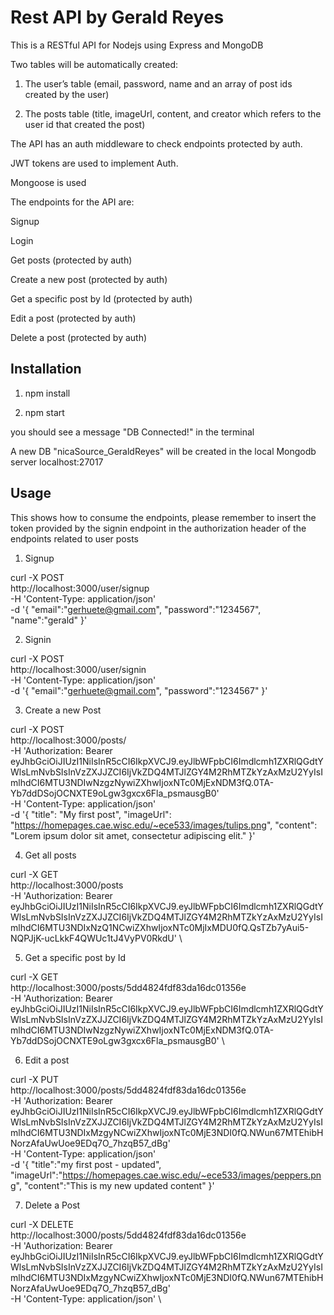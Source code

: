 # Rest API by Gerald Reyes

This is a RESTful API for Nodejs using Express and MongoDB
 

Two tables will be automatically created:

1) The user’s table (email, password, name and an array of post ids created by the user)

2) The posts table (title, imageUrl, content, and creator which refers to the user id that created the post)

The API has an auth middleware to check endpoints protected by auth.

JWT tokens are used to implement Auth.

Mongoose is used

The endpoints for the API are:

Signup

Login

Get posts (protected by auth)

Create a new post (protected by auth)

Get a specific post by Id (protected by auth)

Edit a post (protected by auth)

Delete a post (protected by auth)

## Installation

1) npm install

2) npm start 

you should see a message "DB Connected!" in the terminal

A new DB "nicaSource_GeraldReyes" will be created in the local Mongodb server localhost:27017


## Usage

This shows how to consume the endpoints, please remember to insert the token provided by the signin endpoint in the authorization header of the endpoints related to user posts

1) Signup 

curl -X POST \
  http://localhost:3000/user/signup \
  -H 'Content-Type: application/json' \
  -d '{
  "email":"gerhuete@gmail.com",
  "password":"1234567",
  "name":"gerald"
}'

2) Signin

curl -X POST \
  http://localhost:3000/user/signin \
  -H 'Content-Type: application/json' \
  -d '{
	"email":"gerhuete@gmail.com",
	"password":"1234567"
}'

3) Create a new Post

curl -X POST \
  http://localhost:3000/posts/ \
  -H 'Authorization: Bearer eyJhbGciOiJIUzI1NiIsInR5cCI6IkpXVCJ9.eyJlbWFpbCI6Imdlcmh1ZXRlQGdtYWlsLmNvbSIsInVzZXJJZCI6IjVkZDQ4MTJlZGY4M2RhMTZkYzAxMzU2YyIsImlhdCI6MTU3NDIwNzgzNywiZXhwIjoxNTc0MjExNDM3fQ.0TA-Yb7ddDSojOCNXTE9oLgw3gxcx6Fla_psmausgB0' \
  -H 'Content-Type: application/json' \
  -d '{
  "title": "My first post",
    "imageUrl": "https://homepages.cae.wisc.edu/~ece533/images/tulips.png",
    "content": "Lorem ipsum dolor sit amet, consectetur adipiscing elit."
}'

4) Get all posts 

curl -X GET \
  http://localhost:3000/posts \
  -H 'Authorization: Bearer eyJhbGciOiJIUzI1NiIsInR5cCI6IkpXVCJ9.eyJlbWFpbCI6Imdlcmh1ZXRlQGdtYWlsLmNvbSIsInVzZXJJZCI6IjVkZDQ4MTJlZGY4M2RhMTZkYzAxMzU2YyIsImlhdCI6MTU3NDIxNzQ1NCwiZXhwIjoxNTc0MjIxMDU0fQ.QsTZb7yAui5-NQPJjK-ucLkkF4QWUc1tJ4VyPV0RkdU' \

5) Get a specific post by Id

curl -X GET \
  http://localhost:3000/posts/5dd4824fdf83da16dc01356e \
  -H 'Authorization: Bearer eyJhbGciOiJIUzI1NiIsInR5cCI6IkpXVCJ9.eyJlbWFpbCI6Imdlcmh1ZXRlQGdtYWlsLmNvbSIsInVzZXJJZCI6IjVkZDQ4MTJlZGY4M2RhMTZkYzAxMzU2YyIsImlhdCI6MTU3NDIwNzgzNywiZXhwIjoxNTc0MjExNDM3fQ.0TA-Yb7ddDSojOCNXTE9oLgw3gxcx6Fla_psmausgB0' \

6) Edit a post

curl -X PUT \
  http://localhost:3000/posts/5dd4824fdf83da16dc01356e \
  -H 'Authorization: Bearer eyJhbGciOiJIUzI1NiIsInR5cCI6IkpXVCJ9.eyJlbWFpbCI6Imdlcmh1ZXRlQGdtYWlsLmNvbSIsInVzZXJJZCI6IjVkZDQ4MTJlZGY4M2RhMTZkYzAxMzU2YyIsImlhdCI6MTU3NDIxMzgyNCwiZXhwIjoxNTc0MjE3NDI0fQ.NWun67MTEhibHNorzAfaUwUoe9EDq7O_7hzqB57_dBg' \
  -H 'Content-Type: application/json' \
  -d '{
  "title":"my first post - updated",
  "imageUrl":"https://homepages.cae.wisc.edu/~ece533/images/peppers.png",
  "content":"This is my new updated content"
}'

7) Delete a Post

  curl -X DELETE \
  http://localhost:3000/posts/5dd4824fdf83da16dc01356e \
  -H 'Authorization: Bearer eyJhbGciOiJIUzI1NiIsInR5cCI6IkpXVCJ9.eyJlbWFpbCI6Imdlcmh1ZXRlQGdtYWlsLmNvbSIsInVzZXJJZCI6IjVkZDQ4MTJlZGY4M2RhMTZkYzAxMzU2YyIsImlhdCI6MTU3NDIxMzgyNCwiZXhwIjoxNTc0MjE3NDI0fQ.NWun67MTEhibHNorzAfaUwUoe9EDq7O_7hzqB57_dBg' \
  -H 'Content-Type: application/json' \

